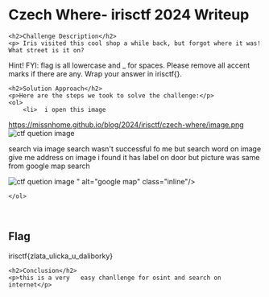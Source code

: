 
<!DOCTYPE html>
<html>
<head>
    <title>Czech Where- irisctf 2024 Writeup
</title>
</head>
<body>
    <h1>Czech Where- irisctf 2024 Writeup</h1>

    <h2>Challenge Description</h2>
    <p> Iris visited this cool shop a while back, but forgot where it was! What street is it on?

Hint! FYI: flag is all lowercase and _ for spaces. Please remove all accent marks if there are any. Wrap your answer in irisctf{}.
</p>

    <h2>Solution Approach</h2>
    <p>Here are the steps we took to solve the challenge:</p>
    <ol>
        <li>  i open this image
 https://missnhome.github.io/blog/2024/irisctf/czech-where/image.png
 <img src=" https://missnhome.github.io/blog/2024/irisctf/czech-where/image.png" alt="ctf quetion image" class="inline"/>

search via image search wasn't successful  fo me but search word on image give me address 
on image i found it has label on door but picture was same from google map search  
 
 <img src=" https://missnhome.github.io/blog/2024/irisctf/czech-where/googlemap.png" alt="ctf quetion image" class="inline"/>
" alt="google map" class="inline"/>

 </li>
       
    
    </ol>
<br>
    <h2>Flag</h2>
    <p class="flag">irisctf{zlata_ulicka_u_daliborky}

</p>

    <h2>Conclusion</h2>
    <p>this is a very   easy chanllenge for osint and search on internet</p>
</body>
</html>
